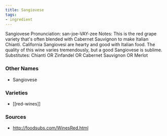 ```yaml
---
title: Sangiovese
tags:
- ingredient
---
```

Sangiovese Pronunciation: san-joe-VAY-zee Notes: This is the red grape variety that's often blended with Cabernet Sauvignon to make Italian Chianti. California Sangiovesi are hearty and good with Italian food. The quality of this wine varies tremendously, but a good Sangiovese is sublime. Substitutes: Chianti OR Zinfandel OR Cabernet Sauvignon OR Merlot

### Other Names

* Sangiovese

### Varieties

* [[red-wines]]

### Sources
* http://foodsubs.com/WinesRed.html
